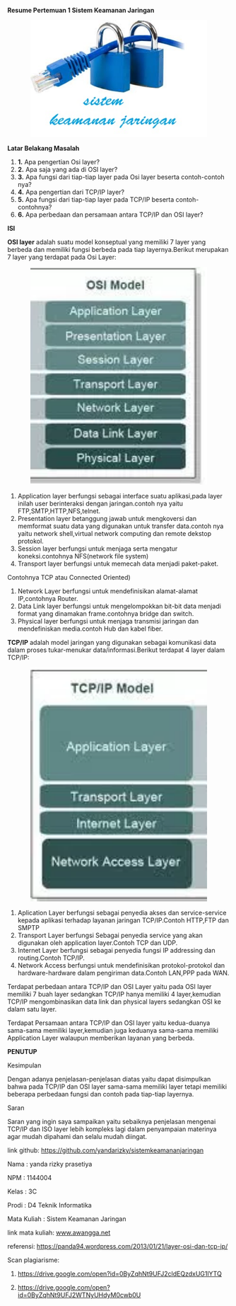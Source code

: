 **Resume Pertemuan 1 Sistem Keamanan Jaringan**

<p align="center">
  <img src="../../img/images2.jpg" width="400px">

**Latar Belakang Masalah**

1. **1.** Apa pengertian Osi layer?
2. **2.** Apa saja yang ada di OSI layer?
3. **3.** Apa fungsi dari tiap-tiap layer pada Osi layer beserta contoh-contoh nya?
4. **4.** Apa pengertian dari TCP/IP layer?
5. **5.** Apa fungsi dari tiap-tiap layer pada TCP/IP beserta contoh-contohnya?
6. **6.** Apa perbedaan dan persamaan antara TCP/IP dan OSI layer?

**ISI**

**OSI layer** adalah suatu model konseptual yang memiliki 7 layer yang berbeda dan memiliki fungsi berbeda pada tiap layernya.Berikut merupakan 7 layer yang terdapat pada Osi Layer:
<p align="center">
<img src="../../img/osilayer.PNG" width="400px">

1. Application layer berfungsi sebagai interface suatu aplikasi,pada layer inilah user berinteraksi dengan jaringan.contoh nya yaitu FTP,SMTP,HTTP,NFS,telnet.
2. Presentation layer betanggung jawab untuk mengkoversi dan memformat suatu data yang digunakan untuk transfer data.contoh nya yaitu network shell,virtual network computing dan remote dekstop protokol.
3. Session layer berfungsi untuk menjaga serta mengatur koneksi.contohnya NFS(network file system)
4. Transport layer berfungsi untuk memecah data menjadi paket-paket.

Contohnya TCP atau Connected Oriented)

1. Network Layer berfungsi untuk mendefinisikan alamat-alamat IP,contohnya Router.
2. Data Link layer berfungsi untuk mengelompokkan bit-bit data menjadi format yang dinamakan frame.contohnya bridge dan switch.
3. Physical layer berfungsi untuk menjaga transmisi jaringan dan mendefiniskan media.contoh Hub dan kabel fiber.

**TCP/IP** adalah model jaringan yang digunakan sebagai komunikasi data dalam proses tukar-menukar data/informasi.Berikut terdapat 4 layer dalam TCP/IP:
<p align="center">
<img src="../../img/tcpip.PNG" width="400px">

1. Aplication Layer berfungsi sebagai penyedia akses dan service-service kepada aplikasi terhadap layanan jaringan TCP/IP.Contoh HTTP,FTP dan SMPTP
2. Transport Layer berfungsi Sebagai penyedia service yang akan digunakan oleh application layer.Contoh TCP dan UDP.
3. Internet Layer berfungsi sebagai penyedia fungsi IP addressing dan routing.Contoh TCP/IP.
4. Network Access berfungsi untuk mendefinisikan protokol-protokol dan hardware-hardware dalam pengiriman data.Contoh LAN,PPP pada WAN.

Terdapat perbedaan antara TCP/IP dan OSI Layer yaitu pada OSI layer memiliki 7 buah layer sedangkan TCP/IP hanya memiliki 4 layer,kemudian TCP/IP mengombinasikan data link dan physical layers sedangkan OSI ke dalam satu layer.

Terdapat Persamaan antara TCP/IP dan OSI layer yaitu kedua-duanya sama-sama memiliki layer,kemudian juga keduanya sama-sama memiliki Application Layer walaupun memberikan layanan yang berbeda.

**PENUTUP**

Kesimpulan

Dengan adanya penjelasan-penjelasan diatas yaitu dapat disimpulkan bahwa pada TCP/IP dan OSI layer sama-sama memiliki layer tetapi memiliki beberapa perbedaan fungsi dan contoh pada tiap-tiap layernya.

Saran

Saran yang ingin saya sampaikan yaitu sebaiknya penjelasan mengenai TCP/IP dan ISO layer lebih kompleks lagi dalam penyampaian materinya agar mudah dipahami dan selalu mudah diingat.

link github: https://github.com/yandarizky/sistemkeamananjaringan

Nama : yanda rizky prasetiya

NPM : 1144004

Kelas : 3C

Prodi : D4 Teknik Informatika

Mata Kuliah : Sistem Keamanan Jaringan

link mata kuliah: www.awangga.net

referensi: https://panda94.wordpress.com/2013/01/21/layer-osi-dan-tcp-ip/

Scan plagiarisme: 

1. https://drive.google.com/open?id=0ByZqhNt9UFJ2cldEQzdxUG1lYTQ

2. https://drive.google.com/open?id=0ByZqhNt9UFJ2WTNyUHdyM0cwb0U